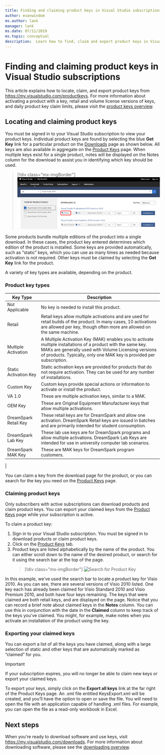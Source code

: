 ```yaml
---
title: Finding and claiming product keys in Visual Studio subscriptions | Microsoft Docs
author: evanwindom
ms.author: lank
manager: lank
ms.date: 07/11/2019
ms.topic: conceptual
description:  Learn how to find, claim and export product keys in Visual Studio subscriptions
---
```


# Finding and claiming product keys in Visual Studio subscriptions
This article explains how to locate, claim, and export product keys from https://my.visualstudio.com/productkeys.  For more information about activating a product with a key, retail and volume license versions of keys, and daily product key claim limits, please visit the [product keys overview](product-keys.md).

## Locating and claiming product keys
You must be signed in to your Visual Studio subscription to view your product keys. Individual product keys are found by selecting the blue **Get Key** link for a particular product on the [Downloads](https://my.visualstudio.com/downloads) page as shown below.  All keys are also available in aggregate on the [Product Keys](https://my.visualstudio.com/productkeys?wt.mc_id=o~msft~docs) page. When multiple keys exist for a single product, notes will be displayed on the Notes column for the download to assist you in identifying which key should be used.
> [!div class="mx-imgBorder"]
> ![Get Key from Downloads Page](_img/product-keys/download-get-key.png)

Some products bundle multiple editions of the product into a single download. In these cases, the product key entered determines which edition of the product is installed.
Some keys are provided automatically, such as “static” keys, which you can use as many times as needed because activation is not required. Other keys must be claimed by selecting the **Get Key** link for the product.

A variety of key types are available, depending on the product.

### Product key types

|    Key Type           |    Description                                                                                                                                                                                                           |
|-------------------------------|------------------------------------------------------------------------------------------------------------------------------------------------------------------------------------------------------------------------------------------------------------|
|    Not Applicable                    |    No key is needed to install this product.                                                       |
|    Retail                     |    Retail keys allow multiple   activations and are used for retail builds of the product. In many cases, 10   activations are allowed per key, though often more are allowed on the same   machine.                                                       |
|    Multiple Activation        |    A Multiple   Activation Key (MAK) enables you to activate multiple installations of a   product with the same key. MAKs are generally used with Volume Licensing   versions of products. Typically, only one MAK key is provided per   subscription.    |
|    Static Activation   Key    |    Static activation   keys are provided for products that do not require activation. They can be   used for any number of installations.                                                                                                                  |
|    Custom Key                 |    Custom keys provide   special actions or information to activate or install the product.                                                                                                                                                                |
|    VA 1.0                     |    These are multiple   activation keys, similar to a MAK.                                                                                                                                                                                                 |
|    OEM Key                    |    These are Original   Equipment Manufacturer keys that allow multiple activations.                                                                                                                                                                       |
|    DreamSpark Retail   Key    |    These retail keys   are for DreamSpark and allow one activation. DreamSpark Retail keys are   issued in batches and are primarily intended for student consumption.                                                                                     |
|    DreamSpark Lab Key         |    These lab use keys   are for DreamSpark programs and allow multiple activations. DreamSpark Lab   Keys are intended for use in university computer lab scenarios.                                                                                       |
|    DreamSpark MAK Key         |    These are MAK keys   for DreamSpark program customers.                                                                                                                                                                                                  |
|

You can claim a key from the download page for the product, or you can search for the key you need on the [Product Keys](https://my.visualstudio.com/productkeys) page.

### Claiming product keys
Only subscribers with active subscriptions can download products and claim product keys.  You can export your claimed keys from the [Product Keys](https://my.visualstudio.com/productkeys) page while your subscription is active.

To claim a product key:
1. Sign in to your Visual Studio subscription.  You must be signed in to download products or claim product keys.
2. Click on the [Product Keys](https://my.visualstudio.com/productkeys?wt.mc_id=o~msft~docs) tab.
3. Product keys are listed alphabetically by the name of the product.  You can either scroll down to the name of the desired product, or search for it using the search bar at the top of the page.
   > [!div class="mx-imgBorder"]
   > ![Search for Product Key](_img/product-keys/visio-product-key-cropped.png)

In this example, we’ve used the search bar to locate a product key for Visio 2010.
As you can see, there are several versions of Visio 2010 listed.  One key each has already been claimed for Visio Standard 2010 and Visio Premium 2010, and both have four keys remaining.  The keys that were claimed are both retail keys, and are displayed on the page.  Notice that you can record a brief note about claimed keys in the **Notes** column.  You can use this in conjunction with the date in the **Claimed** column to keep track of the keys you’ve claimed.  You might, for example, make notes when you activate an installation of the product using the key.

### Exporting your claimed keys
You can export a list of all the keys you have claimed, along with a large selection of static and other keys that are automatically marked as “claimed” for you.

> [!IMPORTANT]
> If your subscription expires, you will no longer be able to claim new keys or export your claimed keys.

To export your keys, simply click on the **Export all keys** link at the far right of the Product Keys page.  An .xml file entitled KeysExport.xml will be created, and you’ll have the option to open or save the file.  You will need to open the file with an application capable of handling .xml files.  For example, you can open the file as a read-only workbook in Excel.

## Next steps
When you're ready to download software and use keys, visit https://my.visualstudio.com/downloads.  For more information about downloading software, please see the [downloading overview](downloading-software.md).